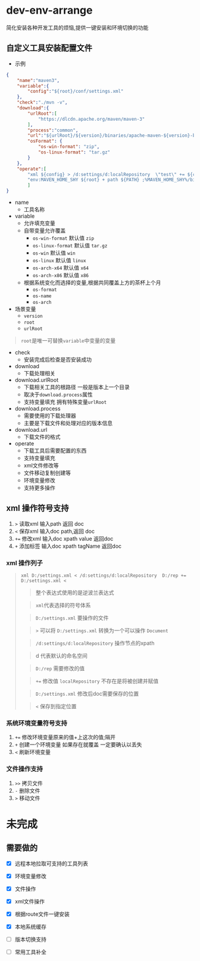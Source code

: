 # dev-env-arrange
简化安装各种开发工具的烦恼,提供一键安装和环境切换的功能

## 自定义工具安装配置文件

- 示例 

```json
{
    "name":"maven3",
    "variable":{
        "config":"${root}/conf/settings.xml"
    },
    "check":"./mvn -v",
    "download":{
        "urlRoot":[
            "https://dlcdn.apache.org/maven/maven-3"
        ],
        "process":"common",
        "url":"${urlRoot}/${version}/binaries/apache-maven-${version}-bin.${osFormat}",
        "osFormat": {
            "os-win-format": "zip",
            "os-linux-format": "tar.gz"
        }
    },
    "operate":[
        "xml ${config} > /d:settings/d:localRepository  \"test\" += ${config} <",
        "env:MAVEN_HOME_SHY ${root} + path ${PATH} ;%MAVEN_HOME_SHY%/bin +="
        ]
}
```
- name
  - 工具名称 
- variable
  - 允许填充变量
  - 自带变量允许覆盖
    - `os-win-format` 默认值 `zip`
    - `os-linux-format` 默认值 `tar.gz`
    - `os-win` 默认值 `win`
    - `os-linux` 默认值 `linux`
    - `os-arch-x64` 默认值 `x64`
    - `os-arch-x86` 默认值 `x86`
  - 根据系统变化而选择的变量,根据共同覆盖上方的茶杯上个月
    - `os-format`
    - `os-name`
    - `os-arch`
- 场景变量
  - `version`
  - `root`
  - `urlRoot`

> `root`是唯一可替换`variable`中变量的变量
    
- check
  - 安装完成后检查是否安装成功
- download 
  - 下载处理相关
- download.urlRoot
  - 下载相关工具的根路径 一般是版本上一个目录
  - 取决于`download.process`属性
  - 支持变量填充 拥有特殊变量`urlRoot`
- download.process
  - 需要使用的下载处理器
  - 主要是下载文件和处理对应的版本信息
- download.url
  - 下载文件的格式
- operate
  - 下载工具后需要配置的东西
  - 支持变量填充
  - xml文件修改等
  - 文件移动复制创建等
  - 环境变量修改
  - 支持更多操作

## xml 操作符号支持

1. `>`   读取xml  输入path     返回 doc
2. `<`   保存xml  输入doc path,返回 doc 
3. `+=`  修改xml  输入doc xpath value 返回doc
4. `+`   添加标签  输入doc xpath tagName 返回doc 

### xml 操作列子
> `xml D:/settings.xml < /d:settings/d:localRepository  D:/rep += D:/settings.xml <`
>> 整个表达式使用的是逆波兰表达式 
> 
>> `xml`代表选择的符号体系 
> 
>> `D:/settings.xml` 要操作的文件
> 
>> `>` 可以将 `D:/settings.xml` 转换为一个可以操作 `Document`
> 
>> `/d:settings/d:localRepository` 操作节点的xpath
> 
>> d 代表默认的命名空间
> 
>> `D:/rep` 需要修改的值
> 
>> `+=` 修改值 `localRepository` 不存在是将被创建并赋值
> 
>> `D:/settings.xml` 修改后doc需要保存的位置
> 
>> `<` 保存到指定位置

### 系统环境变量符号支持

1. `+=` 修改环境变量原来的值+上这次的值;隔开
2. `+`  创建一个环境变量 如果存在就覆盖 一定要确认以丢失
3.  `<` 刷新环境变量

### 文件操作支持

1. `>>` 拷贝文件
2. `-`  删除文件
3.  `>` 移动文件

# 未完成

## 需要做的

- [x] 远程本地拉取可支持的工具列表
- [x] 环境变量修改
- [x] 文件操作
- [x] xml文件操作
- [x] 根据route文件一键安装
- [x] 本地系统缓存
- [ ] 版本切换支持
- [ ] 常用工具补全 

